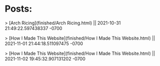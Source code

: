 # Posts:
<!--- The following entries are autogenerated--->
<!--- [post-name](relative-post-location) || last-modified-date-of-post-in-"yyyy-mm-dd hh-mm-ss"--->
\> [Arch Ricing](finished/Arch Ricing.html) || 2021-10-31 21:49:22.597438337 -0700

\> [How I Made This Website](finished/How I Made This Website.html) || 2021-11-01 21:44:18.511097475 -0700

\> [How I Made This Website](finished/How I Made This Website.html) || 2021-11-02 19:45:32.907131202 -0700

